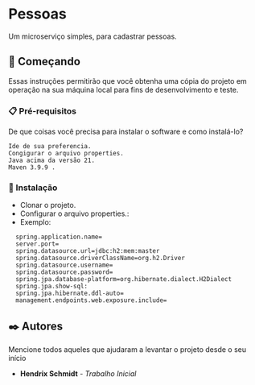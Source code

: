 # Pessoas 

Um microserviço simples, para cadastrar pessoas.

## 🚀 Começando

Essas instruções permitirão que você obtenha uma cópia do projeto em operação na sua máquina local para fins de desenvolvimento e teste.

### 📋 Pré-requisitos

De que coisas você precisa para instalar o software e como instalá-lo?

```
Ide de sua preferencia.
Congigurar o arquivo properties.
Java acima da versão 21.
Maven 3.9.9 .
```

### 🔧 Instalação

- Clonar o projeto.
- Configurar o arquivo properties.:
- Exemplo:
````
  spring.application.name=
  server.port=
  spring.datasource.url=jdbc:h2:mem:master
  spring.datasource.driverClassName=org.h2.Driver
  spring.datasource.username=
  spring.datasource.password=
  spring.jpa.database-platform=org.hibernate.dialect.H2Dialect
  spring.jpa.show-sql: 
  spring.jpa.hibernate.ddl-auto=
  management.endpoints.web.exposure.include=
````

## ✒️ Autores

Mencione todos aqueles que ajudaram a levantar o projeto desde o seu início

* **Hendrix Schmidt** - *Trabalho Inicial* 
